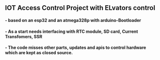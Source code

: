 ## IOT Access Control Project with ELvators control

#### - based on an esp32 and an atmega328p with arduino-Bootloader
#### - As a start needs interfacing with RTC module, SD card, Current Transfomers, SSR

#### - The code misses other parts, updates and apis to control hardware which are kept as closed source.


